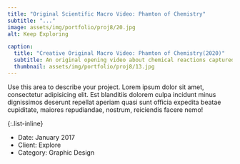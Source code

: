 ```yaml
---
title: "Original Scientific Macro Video: Phamton of Chemistry"
subtitle: "..."
image: assets/img/portfolio/proj8/20.jpg
alt: Keep Exploring

caption:
  title: "Creative Original Macro Video: Phamton of Chemistry(2020)"
  subtitle: An original opening video about chemical reactions captured by macro lens.
  thumbnail: assets/img/portfolio/proj8/13.jpg
---
```

Use this area to describe your project. Lorem ipsum dolor sit amet, consectetur adipisicing elit. Est blanditiis dolorem culpa incidunt minus dignissimos deserunt repellat aperiam quasi sunt officia expedita beatae cupiditate, maiores repudiandae, nostrum, reiciendis facere nemo!

{:.list-inline}
- Date: January 2017
- Client: Explore
- Category: Graphic Design

